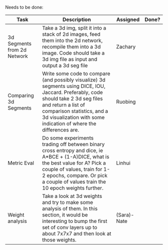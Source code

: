 
Needs to be done:

|Task | Description | Assigned | Done?|
|-----|-------------|----------|------|
|3d Segments from 2d Network| Take a 3d img, split it into a stack of 2d images, feed them into the 2d network, recompile them into a 3d image. Code should take a 3d img file as input and output a 3d seg file|Zachary||
|Comparing 3d Segments| Write some code to compare (and possibly visualize) 3d segments using DICE, IOU, Jaccard. Preferably, code should take 2 3d seg files and return a list of comparison statistics, and a 3d visualization with some indication of where the differences are.|Ruobing||
|Metric Eval| Do some experiments trading off between binary cross entropy and dice, ie A*BCE + (1-A)DICE, what is the best value for A? Pick a couple of values, train for 1-2 epochs, compare. Or pick a couple of values train the 10 epoch weights further. |Linhui||
|Weight analysis| Take a look at 3d weights and try to make some analysis of them. In this section, it would be interesting to bump the first set of conv layers up to about 7x7x7 and then look at those weights.|(Sara)-Nate||
